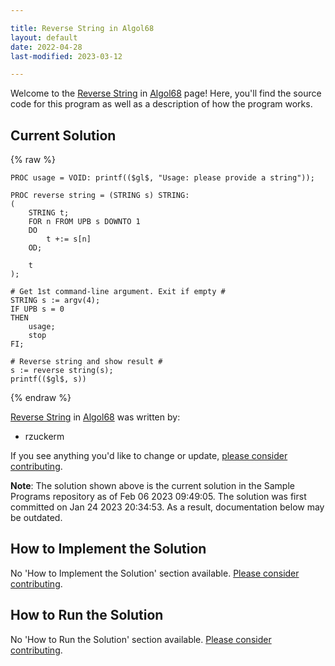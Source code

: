 ```yaml
---

title: Reverse String in Algol68
layout: default
date: 2022-04-28
last-modified: 2023-03-12

---
```


Welcome to the [Reverse String](https://sampleprograms.io/projects/reverse-string) in [Algol68](https://sampleprograms.io/languages/algol68) page! Here, you'll find the source code for this program as well as a description of how the program works.

## Current Solution

{% raw %}

```algol68
PROC usage = VOID: printf(($gl$, "Usage: please provide a string"));

PROC reverse string = (STRING s) STRING:
(
    STRING t;
    FOR n FROM UPB s DOWNTO 1
    DO
        t +:= s[n]
    OD;

    t
);

# Get 1st command-line argument. Exit if empty #
STRING s := argv(4);
IF UPB s = 0
THEN
    usage;
    stop
FI;

# Reverse string and show result #
s := reverse string(s);
printf(($gl$, s))
```

{% endraw %}

[Reverse String](https://sampleprograms.io/projects/reverse-string) in [Algol68](https://sampleprograms.io/languages/algol68) was written by:

- rzuckerm

If you see anything you'd like to change or update, [please consider contributing](https://github.com/TheRenegadeCoder/sample-programs).

**Note**: The solution shown above is the current solution in the Sample Programs repository as of Feb 06 2023 09:49:05. The solution was first committed on Jan 24 2023 20:34:53. As a result, documentation below may be outdated.

## How to Implement the Solution

No 'How to Implement the Solution' section available. [Please consider contributing](https://github.com/TheRenegadeCoder/sample-programs-website).

## How to Run the Solution

No 'How to Run the Solution' section available. [Please consider contributing](https://github.com/TheRenegadeCoder/sample-programs-website).